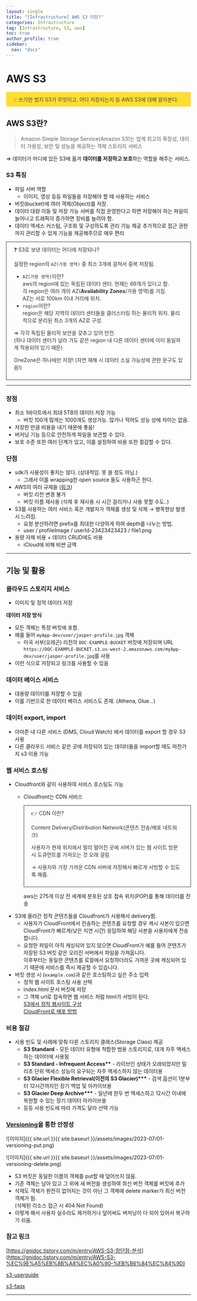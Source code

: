 ```yaml
---
layout: single
title: "[Infrastructure] AWS S3 이란?"
categories: Infrastructure
tag: [Infrastructure, S3, aws]
toc: true
author_profile: true
sidebar:
  nav: "docs"
---
```


# AWS S3

<aside style='background-color : gold; opacity: 0.8; padding: 10px 20px'>
💡 쓰기만 썼지 S3가 무엇이고, 어디 저장되는지 등 AWS S3에 대해 알아본다.
</aside>

## AWS S3란?

> Amazon Simple Storage Service(Amazon S3)는 업계 최고의 확장성, 데이터 가용성, 보안 및 성능을 제공하는 객체 스토리지 서비스

⇒ 데이터가 어디에 있든 S3에 옮겨 **데이터를 저장하고 보호**하는 역할을 해주는 서비스.

### S3 특징

- 파일 서버 역할
  - 이미지, 영상 등등 파일들을 저장해야 할 때 사용하는 서비스
- 버킷(bucket)에 여러 객체(Object)를 저장.
- 데이터 대량 이동 및 저장 가능
  서버를 직접 운영한다고 하면 저장해야 하는 파일이 늘어나고 트래픽이 증가하면 장비를 늘려야 함.
- 데이터 엑세스 커스텀, 구조화 및 구성하도록 관리 기능 제공
  추가적으로 접근 권한까지 관리할 수 있게 기능을 제공해주므로 매우 편리

<aside style='background-color : transparent; color: black; opacity: 0.8; border: 1px solid black; padding: 10px 20px'>
❓ S3로 보낸 데이터는 어디에 저장되나?

설정한 region의 `AZ(가용 영역)` 중 최소 3개에 걸쳐서 중복 저장됨.

- `AZ(가용 영역)`이란?  
  aws의 region에 있는 독립된 데이터 센터. 현재는 69개가 있다고 함.  
  각 region은 여러 개의 AZ(**Availability Zones**/가용 영역)를 가짐.  
  AZ는 서로 100km 이내 거리에 위치.
- `region`이란?  
  region은 해당 지역의 데이터 센터들을 클러스터링 하는 물리적 위치. 물리적으로 분리된 최소 3개의 AZ로 구성.

⇒ 각각 독립된 물리적 보안을 갖추고 있어 안전.  
(하나 데이터 센터가 날라 가도 같은 region 내 다른 데이터 센터에 이미 동일하게 적용되어 있기 때문)

OneZone은 하나에만 저장! (자연 재해 시 데이터 소실 가능성에 관한 문구도 있음!)

</aside>

---

### 장점

- 최소 1바이트에서 최대 5TB의 데이터 저장 가능
  - 버킷 100개 많게는 1000개도 생성가능. 많거나 적어도 성능 상에 차이는 없음.
- 저장한 만큼 비용을 내기 때문에 좋음!
- 버저닝 기능 등으로 안전하게 파일을 보관할 수 있다.
- 보호 수준 또한 여러 단계가 있고, 이를 설정하여 비용 또한 절감할 수 있다.

### 단점

- sdk가 사용성이 좋지는 않다. (상대적임. 못 쓸 정도 아님.)
  - 그래서 이를 wrapping한 open source 들도 사용하곤 한다.
- AWS의 여러 규제들 ([링크](https://docs.aws.amazon.com/ko_kr/AmazonS3/latest/userguide/BucketRestrictions.html))
  - 버킷 리전 변경 불가
  - 버킷 이름 재사용 (삭제 후 재사용 시 시간 걸리거나 사용 못할 수도..)
- S3를 사용하는 여러 서비스 혹은 개발자가 객체를 생성 및 삭제 → 병목현상 발생 시 느려짐.
  - 요청 분산하려면 prefix를 최대한 다양하게 하여 depth를 나누는 방법.
  - user / profileImage / userId-23423423423 / file1.png
- 용량 자체 비용 + 데이터 CRUD에도 비용
  - iCloud에 비해 비싼 금액

---

## 기능 및 활용

### 클라우드 스토리지 서비스

- 이미지 및 정적 데이터 저장

**데이터 저장 방식**

- 모든 객체는 특정 버킷에 포함.
- 예를 들어 `myApp-dev/user/jasper-profile.jpg` 객체
  - 미국 서부(오레곤) 리전의 `DOC-EXAMPLE-BUCKET` 버킷에 저장되며 URL `https://DOC-EXAMPLE-BUCKET.s3.us-west-2.amazonaws.com/myApp-dev/user/jasper-profile.jpg`를 사용
- 이런 식으로 저장되고 링크를 사용할 수 있음

### 데이터 베이스 서비스

- 대용량 데이터를 저장할 수 있음
- 이를 기반으로 한 데이터 베이스 서비스도 존재. (Athena, Glue…)

### 데이터 export, import

- 아마존 내 다른 서비스 (DMS, Cloud Watch) 에서 데이터를 export 할 경우 S3 사용
- 다른 클라우드 서비스 같은 곳에 저장되어 있는 데이터들을 import할 때도 마찬가지 s3 이용 가능

### 웹 서비스 호스팅

- Cloudfront와 같이 사용하여 서비스 호스팅도 가능
  - Cloudfront는 CDN 서비스
      <aside style='background-color : transparent; color: black; opacity: 0.8; border: 1px solid black; padding: 10px 20px'>
      👉 CDN 이란?
      
      Content Delivery/Distribution Network(콘텐츠 전송/배포 네트워크)
      
      사용자가 현재 위치에서 멀리 떨어진 곳에 서버가 있는 웹 사이트 방문 시 도큐먼트를 가져오는 것 오래 걸림
      
      → 사용자와 가장 가까운 CDN 서버에 저장해서 빠르게 서빙할 수 있도록 해줌.
      </aside>
      
      aws는 275개 이상 전 세계에 분포된 상호 접속 위치(POP)를 통해 데이터를 전송
- S3에 올라간 정적 콘텐츠들을 Cloudfront가 사용해서 delivery함.
  - 사용자가 CloudFront에서 전송하는 콘텐츠를 요청할 경우 캐시 사본이 있으면 CloudFront가 빠르게(낮은 지연 시간) 응답하여 해당 사본을 사용자에게 전송합니다.
  - 요청한 파일이 아직 캐싱되어 있지 않으면 CloudFront가 예를 들어 콘텐츠가 저장된 S3 버킷 같은 오리진 서버에서 파일을 가져옵니다.  
    이후부터는 동일한 콘텐츠를 로컬에서 요청하더라도 가까운 곳에 캐싱되어 있기 때문에 서비스를 즉시 제공할 수 있습니다.
- 버킷 생성 시 (`example.com`)과 같은 호스팅하고 싶은 주소 입력
  - 정적 웹 사이트 호스팅 사용 선택
  - index.html 문서 버킷에 저장
  - 그 객체 url로 접속하면 웹 서비스 처럼 html가 서빙이 된다.  
    [S3에서 정적 웹사이트 구성](https://docs.aws.amazon.com/ko_kr/AmazonS3/latest/userguide/HostingWebsiteOnS3Setup.html)  
    [CloudFront로 배포 방법](https://aws.amazon.com/ko/blogs/korea/amazon-s3-amazon-cloudfront-a-match-made-in-the-cloud/)

### 비용 절감

- 사용 빈도 및 사례에 맞춰 다른 스토리지 클래스(Storage Class) 제공
  - **S3 Standard** - 모든 데이터 유형에 적합한 범용 스토리지로, 대개 자주 액세스하는 데이터에 사용됨
  - **S3 Standard - Infrequent Access\*\*** - 라이브인 상태가 오래되었지만 밀리초 단위 액세스 성능이 요구되는 자주 액세스하지 않는 데이터용
  - **S3 Glacier Flexible Retrieval(이전의 S3 Glacier)\*\*\*** - 검색 옵션이 1분부터 12시간까지인 장기 백업 및 아카이브용
  - **S3 Glacier Deep Archive\*\*\*** - 일년에 한두 번 액세스하고 12시간 이내에 복원할 수 있는 장기 데이터 아카이브용
  - 등등 사용 빈도에 따라 가격도 달라 선택 가능

### [Versioning](https://docs.aws.amazon.com/ko_kr/AmazonS3/latest/userguide/versioning-workflows.html#versioning-workflows-examples)을 통한 안정성

![이미지]({{ site.url }}{{ site.baseurl }}/assets/images/2023-07/01-versioning-put.png)

![이미지]({{ site.url }}{{ site.baseurl }}/assets/images/2023-07/01-versioning-delete.png)

- S3 버킷은 동일한 이름의 객체를 put할 때 덮어쓰지 않음.
- 기존 객체는 남아 있고 그 위에 새 버전을 생성하여 최신 버전 객체를 버킷에 추가
- 삭제도 객체가 완전히 없어지는 것이 아닌 그 객체에 delete marker가 최신 버전 객체가 됨.  
  (삭제된 리소스 접근 시 404 Not Found)
- 이렇게 해서 사용자 실수라도 제거하거나 덮어써도 버저닝이 다 되어 있어서 복구하기 쉬움.

### 참고 링크

[https://gnidoc.tistory.com/m/entry/AWS-S3-장단점-분석](https://gnidoc.tistory.com/m/entry/AWS-S3-%EC%9E%A5%EB%8B%A8%EC%A0%90-%EB%B6%84%EC%84%9D)

[s3-userguide](https://docs.aws.amazon.com/ko_kr/AmazonS3/latest/userguide/Welcome.html)

[s3-faqs](https://aws.amazon.com/ko/s3/faqs/)

<hr>
